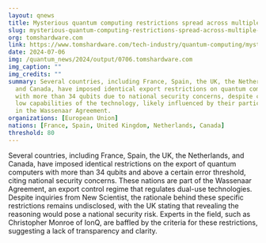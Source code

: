 ```yaml
---
layout: qnews
title: Mysterious quantum computing restrictions spread across multiple nations & UK cites national security risks
slug: mysterious-quantum-computing-restrictions-spread-across-multiple-nations-uk-cites-national-security-risks
org: tomshardware.com
link: https://www.tomshardware.com/tech-industry/quantum-computing/mysterious-quantum-computing-restrictions-spread-across-multiple-nations-uk-cites-national-security-risks-and-refuses-to-elaborate
date: 2024-07-06
img: /quantum_news/2024/output/0706.tomshardware.com
img_caption: ""
img_credits: ""
summary: Several countries, including France, Spain, the UK, the Netherlands,
  and Canada, have imposed identical export restrictions on quantum computers
  with more than 34 qubits due to national security concerns, despite current
  low capabilities of the technology, likely influenced by their participation
  in the Wassenaar Agreement.
organizations: [European Union]
nations: [France, Spain, United Kingdom, Netherlands, Canada]
threshold: 80
---
```


Several countries, including France, Spain, the UK, the Netherlands, and Canada, have imposed identical restrictions on the export of quantum computers with more than 34 qubits and above a certain error threshold, citing national security concerns. These nations are part of the Wassenaar Agreement, an export control regime that regulates dual-use technologies. Despite inquiries from New Scientist, the rationale behind these specific restrictions remains undisclosed, with the UK stating that revealing the reasoning would pose a national security risk. Experts in the field, such as Christopher Monroe of IonQ, are baffled by the criteria for these restrictions, suggesting a lack of transparency and clarity.